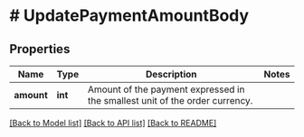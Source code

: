 # # UpdatePaymentAmountBody

## Properties

Name | Type | Description | Notes
------------ | ------------- | ------------- | -------------
**amount** | **int** | Amount of the payment expressed in the smallest unit of the order currency. |

[[Back to Model list]](../../README.md#models) [[Back to API list]](../../README.md#endpoints) [[Back to README]](../../README.md)
